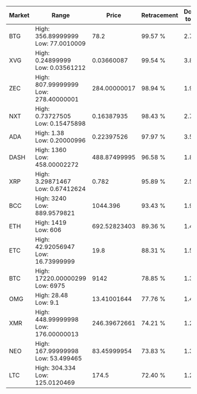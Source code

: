 | Market | Range | Price| Retracement | Doubles to 50% |
| --- | --- | --- | --- | --- |
| BTG | High: 356.89999999<br />Low: 77.0010009 | 78.2 | 99.57 % | 2.77 |
| XVG | High: 0.24899999<br />Low: 0.03561212 | 0.03660087 | 99.54 % | 3.89 |
| ZEC | High: 807.99999999<br />Low: 278.40000001 | 284.00000017 | 98.94 % | 1.91 |
| NXT | High: 0.73727505<br />Low: 0.15475898 | 0.16387935 | 98.43 % | 2.72 |
| ADA | High: 1.38<br />Low: 0.20000996 | 0.22397526 | 97.97 % | 3.53 |
| DASH | High: 1360<br />Low: 458.00002272 | 488.87499995 | 96.58 % | 1.86 |
| XRP | High: 3.29871467<br />Low: 0.67412624 | 0.782 | 95.89 % | 2.54 |
| BCC | High: 3240<br />Low: 889.9579821 | 1044.396 | 93.43 % | 1.98 |
| ETH | High: 1419<br />Low: 606 | 692.52823403 | 89.36 % | 1.46 |
| ETC | High: 42.92056947<br />Low: 16.73999999 | 19.8 | 88.31 % | 1.51 |
| BTC | High: 17220.00000299<br />Low: 6975 | 9142 | 78.85 % | 1.32 |
| OMG | High: 28.48<br />Low: 9.1 | 13.41001644 | 77.76 % | 1.40 |
| XMR | High: 448.99999998<br />Low: 176.00000013 | 246.39672661 | 74.21 % | 1.27 |
| NEO | High: 167.99999998<br />Low: 53.499465 | 83.45999954 | 73.83 % | 1.33 |
| LTC | High: 304.334<br />Low: 125.0120469 | 174.5 | 72.40 % | 1.23 |
